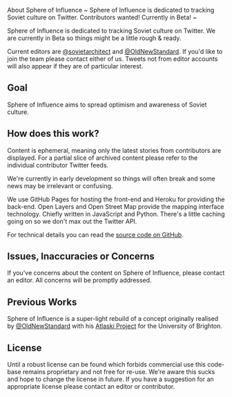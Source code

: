 About Sphere of Influence
~
Sphere of Influence is dedicated to tracking Soviet culture on Twitter. 
Contributors wanted! Currently in Beta!
~

Sphere of Influence is dedicated to tracking Soviet culture on Twitter. We are currently in Beta so things might be a little rough & ready.

Current editors are [@sovietarchitect](//twitter.com/sovietarchitect) and [@OldNewStandard](//twitter.com/OldNewStandard). If you'd like to join the team please contact either of us. Tweets not from editor accounts will also appear if they are of particular interest.

## Goal

Sphere of Influence aims to spread optimism and awareness of Soviet culture.

## How does this work?

Content is ephemeral, meaning only the latest stories from contributors are displayed. For  a partial slice of archived content please 
refer to the individual contributor Twitter feeds.

We're currently in early development so things will often break and some news may be irrelevant or confusing.

We use GitHub Pages for hosting the front-end and Heroku for providing the back-end. Open Layers and Open Street Map provide the mapping interface technology. Chiefly written in JavaScript and Python. There's a little caching going on so we don't max out the Twitter API.

For technical details you can read the [source code on GitHub](https://github.com/sphere-of-influence/sphere-of-influence).

## Issues, Inaccuracies or Concerns 
If you've concerns about the content on Sphere of Influence, please contact an editor. All concerns will be promptly addressed.

## Previous Works

Sphere of Influence is a super-light rebuild of a concept originally realised by [@OldNewStandard](//twitter.com/OldNewStandard) with his [Atlaski Project](https://folio.brighton.ac.uk/user/eric-daddio/atlaski-stories-mapped) for the University of Brighton.

## License

Until a robust license can be found which forbids commercial use this code-base remains proprietary and not free for re-use. We're aware this sucks and hope to change the license in future. If you have a suggestion for an appropriate license please contact an editor or contributor.